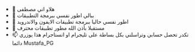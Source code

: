 - 👋 هلاو اني مصطفى
- 👀 ببالي اطور نفسي ببرمجة التطبيقات
- 🌱 اطور نفسي حاليا ببرمجة تطبيقات الايفون والاندرويد 
- 💞️ مستقبلا بأذن الله مطور تطبيقات محترف
- 📫 تكدر تحصل حسابي وتراسلني بكل بساطة على تليجرام او انستاجرام هذا يوزري دائما Mustafa_PG 

